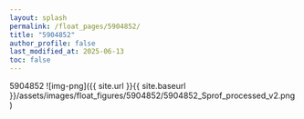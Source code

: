 ```yaml
---
layout: splash
permalink: /float_pages/5904852/
title: "5904852"
author_profile: false
last_modified_at: 2025-06-13
toc: false
---
```

 
5904852
![img-png]({{ site.url }}{{ site.baseurl }}/assets/images/float_figures/5904852/5904852_Sprof_processed_v2.png)